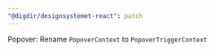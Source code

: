 ```yaml
---
"@digdir/designsystemet-react": patch
---
```


Popover: Rename `PopoverContext` to `PopoverTriggerContext`
